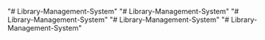 "# Library-Management-System" 
"# Library-Management-System" 
"# Library-Management-System" 
"# Library-Management-System" 
"# Library-Management-System" 
